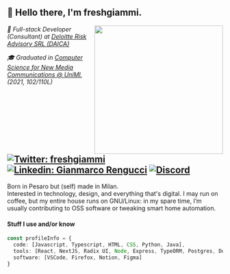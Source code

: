 <h2>👋 Hello there, I'm freshgiammi.</h2>
<img align='right' src="https://freshgiammi.dev/_next/image?url=%2F_next%2Fstatic%2Fmedia%2Fbannerpic.ebe4dd38.webp&w=3840&q=75" width="300">
<p><em>💼 Full-stack Developer (Consultant) at <a href="https://www2.deloitte.com/it/it/services/risk.html">Deloitte Risk Advisory SRL (DAICA)</a></br></em></p>
<p><em>🎓 Graduated in <a href="https://www.unimi.it/en/education/computer-science-new-media-communications">Computer Science for New Media Communications @ UniMI</a>, (2021, 102/110L)
</em></p>

[![Twitter: freshgiammi](https://img.shields.io/twitter/follow/freshgiammi?style=social)](https://twitter.com/freshgiammi)
[![Linkedin: Gianmarco Rengucci](https://img.shields.io/badge/-Gianmarco_Rengucci-blue?style=flat&logo=Linkedin&logoColor=white&link=https://www.linkedin.com/in/gianmarco-rengucci/)](https://www.linkedin.com/in/gianmarco-rengucci/)
[![Discord](https://img.shields.io/badge/Discord-%235865F2.svg?style=flat&logo=discord&logoColor=white&label=freshgiammi)](https://discordapp.com/users/391674437696618497/)
---

<p>
Born in Pesaro but (self) made in Milan.<br>
Interested in technology, design, and everything that's digital. 
I may run on coffee, but my entire house runs on GNU/Linux: in my spare time, I’m usually contributing to OSS software or tweaking smart home automation. 
</p>

#### Stuff I use and/or know 
```typescript
const profileInfo = {
  code: [Javascript, Typescript, HTML, CSS, Python, Java],
  tools: [React, NextJS, Radix UI, Node, Express, TypeORM, Postgres, Docker, Linux, Git, WordPress],
  software: [VSCode, Firefox, Notion, Figma]
}
```
